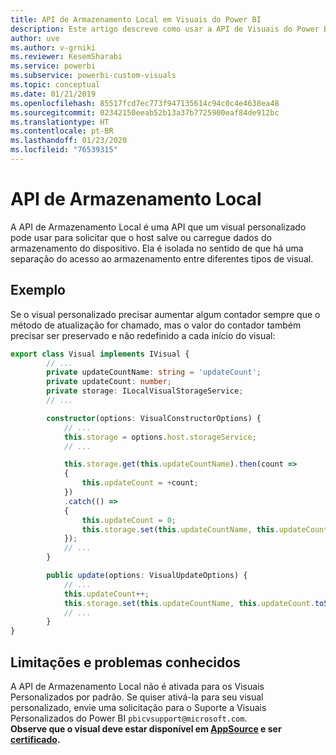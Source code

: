 ```yaml
---
title: API de Armazenamento Local em Visuais do Power BI
description: Este artigo descreve como usar a API de Visuais do Power BI para ter acesso ao armazenamento local do navegador
author: uve
ms.author: v-grniki
ms.reviewer: KesemSharabi
ms.service: powerbi
ms.subservice: powerbi-custom-visuals
ms.topic: conceptual
ms.date: 01/21/2019
ms.openlocfilehash: 85517fcd7ec773f947135614c94c0c4e4638ea48
ms.sourcegitcommit: 02342150eeab52b13a37b7725900eaf84de912bc
ms.translationtype: HT
ms.contentlocale: pt-BR
ms.lasthandoff: 01/23/2020
ms.locfileid: "76539315"
---
```

# <a name="local-storage-api"></a>API de Armazenamento Local

A API de Armazenamento Local é uma API que um visual personalizado pode usar para solicitar que o host salve ou carregue dados do armazenamento do dispositivo. Ela é isolada no sentido de que há uma separação do acesso ao armazenamento entre diferentes tipos de visual.

## <a name="sample"></a>Exemplo

Se o visual personalizado precisar aumentar algum contador sempre que o método de atualização for chamado, mas o valor do contador também precisar ser preservado e não redefinido a cada início do visual:

```typescript
export class Visual implements IVisual {
        // ...
        private updateCountName: string = 'updateCount';
        private updateCount: number;
        private storage: ILocalVisualStorageService;
        // ...

        constructor(options: VisualConstructorOptions) {
            // ...
            this.storage = options.host.storageService;
            // ...

            this.storage.get(this.updateCountName).then(count =>
            {
                this.updateCount = +count;
            })
            .catch(() =>
            {
                this.updateCount = 0;
                this.storage.set(this.updateCountName, this.updateCount.toString());
            });
            // ...
        }

        public update(options: VisualUpdateOptions) {
            // ...
            this.updateCount++;
            this.storage.set(this.updateCountName, this.updateCount.toString());
            // ...
        }
}
```

## <a name="known-limitations-and-issues"></a>Limitações e problemas conhecidos

A API de Armazenamento Local não é ativada para os Visuais Personalizados por padrão. Se quiser ativá-la para seu visual personalizado, envie uma solicitação para o Suporte a Visuais Personalizados do Power BI `pbicvsupport@microsoft.com`.  
**Observe que o visual deve estar disponível em [AppSource](https://appsource.microsoft.com/en-us/marketplace/apps?product=power-bi-visuals) e ser [certificado](https://powerbi.microsoft.com/en-us/documentation/powerbi-custom-visuals-certified/).**

